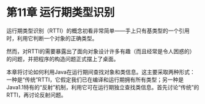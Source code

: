 # 第11章 运行期类型识别

运行期类型识别（RTTI）的概念初看非常简单——手上只有基类型的一个引用时，利用它判断一个对象的正确类型。

然而，对RTTI的需要暴露出了面向对象设计许多有趣（而且经常是令人困惑的）的问题，并把程序的构造问题正式摆上了桌面。

本章将讨论如何利用Java在运行期间查找对象和类信息。这主要采取两种形式：一种是“传统”RTTI，它假定我们已在编译和运行期拥有所有类型；另一种是Java1.1特有的“反射”机制，利用它可在运行期独立查找类信息。首先讨论“传统”的RTTI，再讨论反射问题。

